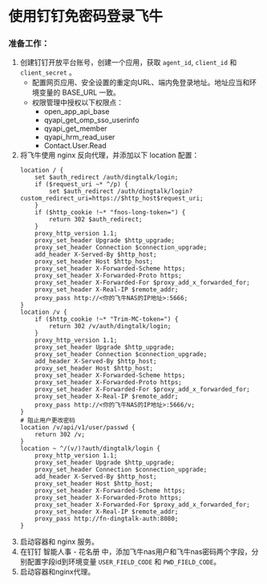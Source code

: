 # 使用钉钉免密码登录飞牛

### 准备工作：
1. 创建钉钉开放平台账号，创建一个应用，获取 `agent_id`, `client_id` 和 `client_secret` 。
    - 配置网页应用、安全设置的重定向URL、端内免登录地址。地址应当和环境变量的 BASE_URL 一致。
    - 权限管理中授权以下权限点：
        - open_app_api_base
        - qyapi_get_omp_sso_userinfo
        - qyapi_get_member
        - qyapi_hrm_read_user
        - Contact.User.Read
2. 将飞牛使用 nginx 反向代理，并添加以下 location 配置：
    ```config         
    location / {
        set $auth_redirect /auth/dingtalk/login;
        if ($request_uri ~* ^/p) {
            set $auth_redirect /auth/dingtalk/login?custom_redirect_uri=https://$http_host$request_uri;
        }
        if ($http_cookie !~* "fnos-long-token=") {   
            return 302 $auth_redirect;  
        }
        proxy_http_version 1.1;  
        proxy_set_header Upgrade $http_upgrade;  
        proxy_set_header Connection $connection_upgrade;  
        add_header X-Served-By $http_host;  
        proxy_set_header Host $http_host;  
        proxy_set_header X-Forwarded-Scheme https;  
        proxy_set_header X-Forwarded-Proto https;  
        proxy_set_header X-Forwarded-For $proxy_add_x_forwarded_for;  
        proxy_set_header X-Real-IP $remote_addr;  
        proxy_pass http://<你的飞牛NAS的IP地址>:5666;  
    }
    location /v {
        if ($http_cookie !~* "Trim-MC-token=") {   
            return 302 /v/auth/dingtalk/login;  
        }
        proxy_http_version 1.1;
        proxy_set_header Upgrade $http_upgrade;
        proxy_set_header Connection $connection_upgrade;
        add_header X-Served-By $http_host;
        proxy_set_header Host $http_host;
        proxy_set_header X-Forwarded-Scheme https;
        proxy_set_header X-Forwarded-Proto https;
        proxy_set_header X-Forwarded-For $proxy_add_x_forwarded_for;
        proxy_set_header X-Real-IP $remote_addr;
        proxy_pass http://<你的飞牛NAS的IP地址>:5666/v;
    }
    # 阻止用户更改密码
    location /v/api/v1/user/passwd {
        return 302 /v;
    }
    location ~ ^/(v/)?auth/dingtalk/login {
        proxy_http_version 1.1;
        proxy_set_header Upgrade $http_upgrade;
        proxy_set_header Connection $connection_upgrade;
        add_header X-Served-By $http_host;
        proxy_set_header Host $http_host;
        proxy_set_header X-Forwarded-Scheme https;
        proxy_set_header X-Forwarded-Proto https;
        proxy_set_header X-Forwarded-For $proxy_add_x_forwarded_for;
        proxy_set_header X-Real-IP $remote_addr;
        proxy_pass http://fn-dingtalk-auth:8080;
    }
    ```
3. 启动容器和 nginx 服务。
4. 在钉钉 智能人事 - 花名册 中，添加飞牛nas用户和飞牛nas密码两个字段，分别配置字段id到环境变量 `USER_FIELD_CODE` 和 `PWD_FIELD_CODE`。
5. 启动容器和nginx代理。